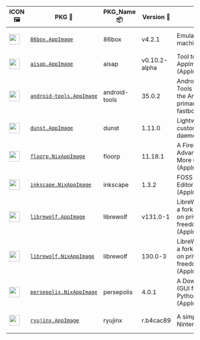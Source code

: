 |ICON 🖼️|PKG 📀|PKG_Name 📦|Version 🧬| Description ℹ️|Note ⚠️|Homepage 🌐|Source 📡|Size 💾|SHA256SUM 🔐|B3SUM 🔐|Script ⚙️|Log 🧾|
| ---- | ---- | ---- | ---- | ---- | ---- | ---- | ---- | ---- | ---- | ---- | ---- | ---- |
| <img src="https://huggingface.co/datasets/Azathothas/Toolpacks-Extras/resolve/main/aarch64-Linux/86box.icon.png" width="28" height="28"> | [`86box.AppImage`](https://huggingface.co/datasets/Azathothas/Toolpacks-Extras/resolve/main/aarch64-Linux/86box.AppImage) | 86box | v4.2.1 | Emulator of x86-based machines (AppImage) | You need to download ROMS (https://86box.readthedocs.io/en/latest/usage/roms.html)<br>(CI_VERIFIED: https://github.com/86Box/86Box/actions) | [https://86box.readthedocs.io](https://86box.readthedocs.io) | [https://github.com/86Box/86Box](https://github.com/86Box/86Box) |54.21 MB | `11ca18de866ea34c89255469e854aec6a82c93e6a407d2b32ffc9dd97d6efa13` | `4a678c99c9e0aa7a2117a125b3bbfa1a6900a8319e55d1253bc13660ecb3ad65` | https://github.com/Azathothas/Toolpacks-Extras/blob/main/.github/scripts/aarch64-Linux/pkgs/86box.sh | https://huggingface.co/datasets/Azathothas/Toolpacks-Extras/resolve/main/aarch64-Linux/86box.log | emulator,hypervisor |
| <img src="https://huggingface.co/datasets/Azathothas/Toolpacks-Extras/resolve/main/aarch64-Linux/aisap.icon.png" width="28" height="28"> | [`aisap.AppImage`](https://huggingface.co/datasets/Azathothas/Toolpacks-Extras/resolve/main/aarch64-Linux/aisap.AppImage) | aisap | v0.10.2-alpha | Tool to make sandboxing AppImages easy (AppImage , shImg) | This PKG was built from Source using appimagetool (CI_VERIFIED: https://github.com/mgord9518/aisap/actions) | [https://github.com/mgord9518/aisap](https://github.com/mgord9518/aisap) | [https://github.com/mgord9518/aisap](https://github.com/mgord9518/aisap) |2.5 MB | `b22c967ee9bb07c02acc8574cafa1b36f772412b32f5282dad8d34a8fe9325fe` | `4e7e49ab4c6b735d3d38f4eabcf03974da9533ffe868b09a8b84cb327538f0ac` | https://github.com/Azathothas/Toolpacks-Extras/blob/main/.github/scripts/aarch64-Linux/pkgs/aisap.sh | https://huggingface.co/datasets/Azathothas/Toolpacks-Extras/resolve/main/aarch64-Linux/aisap.log | cli,sandbox |
| <img src="https://huggingface.co/datasets/Azathothas/Toolpacks-Extras/resolve/main/aarch64-Linux/android-tools.icon.png" width="28" height="28"> | [`android-tools.AppImage`](https://huggingface.co/datasets/Azathothas/Toolpacks-Extras/resolve/main/aarch64-Linux/android-tools.AppImage) | android-tools | 35.0.2 | Android SDK Platform-Tools that interface with the Android platform, primarily adb and fastboot (AppImage) | This PKG was built from Source using go-appimagetool, BUT the src has no CI (CI_VERIFIED: NONE) | [https://developer.android.com/tools/releases/platform-tools](https://developer.android.com/tools/releases/platform-tools) | [https://github.com/lzhiyong/android-sdk-tools](https://github.com/lzhiyong/android-sdk-tools) |11.06 MB | `f1b2e8100e9c986faad62e16389950dea86cc2aa8cd12d80ad64e782eb9a6b69` | `d9ada3d5a87a915325373034c3ea0ba8c62fa3fc5c6bec9a1954c1d63e1f506f` | https://github.com/Azathothas/Toolpacks-Extras/blob/main/.github/scripts/aarch64-Linux/pkgs/android-tools.sh | https://huggingface.co/datasets/Azathothas/Toolpacks-Extras/resolve/main/aarch64-Linux/android-tools.log | android,utility |
| <img src="https://huggingface.co/datasets/Azathothas/Toolpacks-Extras/resolve/main/aarch64-Linux/dunst.icon.png" width="28" height="28"> | [`dunst.AppImage`](https://huggingface.co/datasets/Azathothas/Toolpacks-Extras/resolve/main/aarch64-Linux/dunst.AppImage) | dunst | 1.11.0 | Lightweight and customizable notification daemon (AppImage) | This PKG was built from Source using go-appimagetool | [https://dunst-project.org](https://dunst-project.org) | [https://github.com/dunst-project/dunst](https://github.com/dunst-project/dunst) |12.27 MB | `3805c1df2658191036f688c5a8d95bb4492f50453653f3f3565502a8ec5211d6` | `8f4b631af07eb7d85756ef433f5a40bb4906eaeb0bfe7182b60b30ab675a5b1b` | https://github.com/Azathothas/Toolpacks-Extras/blob/main/.github/scripts/aarch64-Linux/pkgs/dunst.sh | https://huggingface.co/datasets/Azathothas/Toolpacks-Extras/resolve/main/aarch64-Linux/dunst.log | daemon,notification |
| <img src="https://huggingface.co/datasets/Azathothas/Toolpacks-Extras/resolve/main/aarch64-Linux/floorp.icon.png" width="28" height="28"> | [`floorp.NixAppImage`](https://huggingface.co/datasets/Azathothas/Toolpacks-Extras/resolve/main/aarch64-Linux/floorp.NixAppImage) | floorp | 11.18.1 | A FireFox Fork with Advanced Features & More Customization (AppImage,NixAppImage) | This PKG has Multiple Formats (CI_VERIFIED: https://github.com/Floorp-Projects/Floorp/actions) | [https://floorp.app](https://floorp.app) | [https://github.com/Floorp-Projects/Floorp](https://github.com/Floorp-Projects/Floorp) |355.41 MB | `946a7024220fa8231cf9eac81d8cf9f23913460065dae5da62c4b802b97c9d7a` | `5af4681b97e903fb11a3f19eacc96e463e9297dd64223952cc64232799b3c302` | https://github.com/Azathothas/Toolpacks-Extras/blob/main/.github/scripts/aarch64-Linux/pkgs/floorp.sh | https://huggingface.co/datasets/Azathothas/Toolpacks-Extras/resolve/main/aarch64-Linux/floorp.log | browser,firefox-fork |
| <img src="https://huggingface.co/datasets/Azathothas/Toolpacks-Extras/resolve/main/aarch64-Linux/inkscape.icon.png" width="28" height="28"> | [`inkscape.NixAppImage`](https://huggingface.co/datasets/Azathothas/Toolpacks-Extras/resolve/main/aarch64-Linux/inkscape.NixAppImage) | inkscape | 1.3.2 | FOSS Vector Graphics Editor (AppImage,NixAppImage) | This PKG has Multiple Formats (CI_VERIFIED: https://gitlab.com/inkscape/inkscape/-/pipelines) | [https://inkscape.org](https://inkscape.org) | [https://gitlab.com/inkscape/inkscape](https://gitlab.com/inkscape/inkscape) |245.76 MB | `cffef8d01945fded59ca8cb307c65da113e7b0fd51158f7fd6ed76e33b6542f7` | `4475c365d2a3ae18d4ef55ed8d1d8527a8b7da7b48623bf187b6e9c623cee455` | https://github.com/Azathothas/Toolpacks-Extras/blob/main/.github/scripts/aarch64-Linux/pkgs/inkscape.sh | https://huggingface.co/datasets/Azathothas/Toolpacks-Extras/resolve/main/aarch64-Linux/inkscape.log | graphics,multimedia |
| <img src="https://huggingface.co/datasets/Azathothas/Toolpacks-Extras/resolve/main/aarch64-Linux/librewolf.icon.png" width="28" height="28"> | [`librewolf.AppImage`](https://huggingface.co/datasets/Azathothas/Toolpacks-Extras/resolve/main/aarch64-Linux/librewolf.AppImage) | librewolf | v131.0-1 | LibreWolf Web Browser is a fork of Firefox, focused on privacy, security and freedom (AppImage,NixAppImage) | This PKG has Multiple Formats (CI_VERIFIED: https://gitlab.com/librewolf-community/browser/appimage/-/pipelines) | [https://librewolf.net](https://librewolf.net) | [https://gitlab.com/librewolf-community/browser](https://gitlab.com/librewolf-community/browser) |88.39 MB | `976f321ab387cc61484a7a2b78846bda0413dbcf38ae4a50986bcfc6dff2d993` | `3d2527a52f946d52363902de6343619804806e15775958c15c456403b7f6904e` | https://github.com/Azathothas/Toolpacks-Extras/blob/main/.github/scripts/aarch64-Linux/pkgs/librewolf.sh | https://huggingface.co/datasets/Azathothas/Toolpacks-Extras/resolve/main/aarch64-Linux/librewolf.log | browser,privacy |
| <img src="https://huggingface.co/datasets/Azathothas/Toolpacks-Extras/resolve/main/aarch64-Linux/librewolf.icon.png" width="28" height="28"> | [`librewolf.NixAppImage`](https://huggingface.co/datasets/Azathothas/Toolpacks-Extras/resolve/main/aarch64-Linux/librewolf.NixAppImage) | librewolf | 130.0-3 | LibreWolf Web Browser is a fork of Firefox, focused on privacy, security and freedom (AppImage,NixAppImage) | This PKG has Multiple Formats (CI_VERIFIED: https://gitlab.com/librewolf-community/browser/appimage/-/pipelines) | [https://librewolf.net](https://librewolf.net) | [https://gitlab.com/librewolf-community/browser](https://gitlab.com/librewolf-community/browser) |334.29 MB | `4f52775b2bb28b826777f4472743df66ce91c6470206e8f62be7341b9734abce` | `c7719f370d3a2d308d4090683672cd8a6daab69df46c92bd9ac77249a85322d2` | https://github.com/Azathothas/Toolpacks-Extras/blob/main/.github/scripts/aarch64-Linux/pkgs/librewolf.sh | https://huggingface.co/datasets/Azathothas/Toolpacks-Extras/resolve/main/aarch64-Linux/librewolf.log | browser,privacy |
| <img src="https://huggingface.co/datasets/Azathothas/Toolpacks-Extras/resolve/main/aarch64-Linux/persepolis.icon.png" width="28" height="28"> | [`persepolis.NixAppImage`](https://huggingface.co/datasets/Azathothas/Toolpacks-Extras/resolve/main/aarch64-Linux/persepolis.NixAppImage) | persepolis | 4.0.1 | A Download Manager (GUI for aria2) written in Python (AppImage,NixAppImage) | (CI_VERIFIED: NONE) | [https://persepolisdm.github.io](https://persepolisdm.github.io) | [https://github.com/persepolisdm/persepolis](https://github.com/persepolisdm/persepolis) |214.37 MB | `fee58f531b3530254f607f4a42ed985e554cb7377027598fb9b069e8ddb4b194` | `5f18c8c863526a73b113946c6f392ead700b40496b1df0bfd3dcc6322c255b51` | https://github.com/Azathothas/Toolpacks-Extras/blob/main/.github/scripts/aarch64-Linux/pkgs/persepolis.sh | https://huggingface.co/datasets/Azathothas/Toolpacks-Extras/resolve/main/aarch64-Linux/persepolis.log | downloader,multimedia |
| <img src="https://huggingface.co/datasets/Azathothas/Toolpacks-Extras/resolve/main/aarch64-Linux/ryujinx.icon.png" width="28" height="28"> | [`ryujinx.AppImage`](https://huggingface.co/datasets/Azathothas/Toolpacks-Extras/resolve/main/aarch64-Linux/ryujinx.AppImage) | ryujinx | r.b4cac89 | A simple, experimental Nintendo Switch emulator | (CI_VERIFIED: https://github.com/ryujinx-mirror/ryujinx/actions) | [https://github.com/ryujinx-mirror/ryujinx](https://github.com/ryujinx-mirror/ryujinx) | [https://github.com/ryujinx-mirror/ryujinx](https://github.com/ryujinx-mirror/ryujinx) |24.25 MB | `78787c1a3f72592d887b08d883e672cabd1bb1b2173e5e5074d942b2d3104aff` | `7c8419777f31562e3d9dd28520436ed7bbdc6999180e7c08cc1df0f87cb09f01` | https://github.com/Azathothas/Toolpacks-Extras/blob/main/.github/scripts/aarch64-Linux/pkgs/ryujinx.sh | https://huggingface.co/datasets/Azathothas/Toolpacks-Extras/resolve/main/aarch64-Linux/ryujinx.log | emulator |
